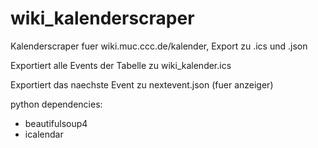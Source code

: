 wiki_kalenderscraper
====================

Kalenderscraper fuer wiki.muc.ccc.de/kalender, Export zu .ics und .json

Exportiert alle Events der Tabelle zu
wiki_kalender.ics

Exportiert das naechste Event zu
nextevent.json
(fuer anzeiger)

python dependencies:
* beautifulsoup4
* icalendar
